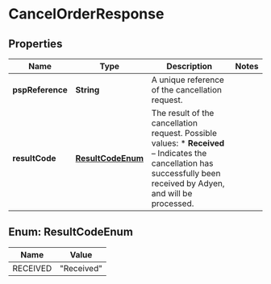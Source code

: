 

# CancelOrderResponse


## Properties

| Name | Type | Description | Notes |
|------------ | ------------- | ------------- | -------------|
|**pspReference** | **String** | A unique reference of the cancellation request. |  |
|**resultCode** | [**ResultCodeEnum**](#ResultCodeEnum) | The result of the cancellation request.  Possible values:  * **Received** – Indicates the cancellation has successfully been received by Adyen, and will be processed. |  |



## Enum: ResultCodeEnum

| Name | Value |
|---- | -----|
| RECEIVED | &quot;Received&quot; |



